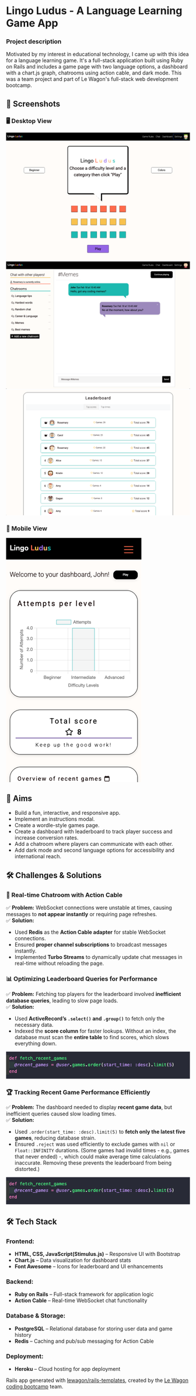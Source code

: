 # Lingo Ludus - A Language Learning Game App

### Project description
Motivated by my interest in educational technology, I came up with this idea for a language learning game. It's a full-stack application built using Ruby on Rails and includes a game page with two language options, a dashboard with a chart.js graph, chatrooms using action cable, and dark mode. This was a team project and part of Le Wagon's full-stack web development bootcamp. 


## 📸 Screenshots  

### 🖥️ Desktop View  
![Desktop View](screenshots/game.png)  
![Desktop View](screenshots/chatroom.png)  
![Desktop View](screenshots/leaderboard.png)  

### 📱 Mobile View  
![Mobile View](screenshots/mobile.png) 


## 🎯 Aims  
- Build a fun, interactive, and responsive app.  
- Implement an instructions modal.
- Create a wordle-style games page.
- Create a dashboard with leaderboard to track player success and increase conversion rates.
- Add a chatroom where players can communicate with each other.
- Add dark mode and second language options for accessibility and international reach. 


## 🛠️ Challenges & Solutions  

### 💬 Real-time Chatroom with Action Cable  
✅ **Problem:** WebSocket connections were unstable at times, causing messages to **not appear instantly** or requiring page refreshes.  
✅ **Solution:**  
- Used **Redis** as the **Action Cable adapter** for stable WebSocket connections.  
- Ensured **proper channel subscriptions** to broadcast messages instantly.  
- Implemented **Turbo Streams** to dynamically update chat messages in real-time without reloading the page.  


### 📊 Optimizing Leaderboard Queries for Performance  
✅ **Problem:** Fetching top players for the leaderboard involved **inefficient database queries**, leading to slow page loads.  
✅ **Solution:**  
- Used **ActiveRecord’s `.select()` and `.group()`** to fetch only the necessary data.  
- Indexed the **score column** for faster lookups. Without an index, the database must scan the **entire table** to find scores, which slows everything down.

![code View](screenshots/code-snippet-1.png)  
  
  
### 🏆 Tracking Recent Game Performance Efficiently  
✅ **Problem:** The dashboard needed to display **recent game data**, but inefficient queries caused slow loading times.  
✅ **Solution:**  
- Used `.order(start_time: :desc).limit(5)` to **fetch only the latest five games**, reducing database strain.  
- Ensured `.reject` was used efficiently to exclude games with `nil` or `Float::INFINITY` durations.
(Some games had invalid times - e.g., games that never ended) -, which could make average time calculations inaccurate. Removing these prevents the leaderboard from being distorted.) 

![code View](screenshots/code-snippet-1.png)  

## 🛠 Tech Stack  

### **Frontend:**  
- **HTML, CSS, JavaScript(Stimulus.js)** – Responsive UI with Bootstrap  
- **Chart.js** – Data visualization for dashboard stats  
- **Font Awesome** – Icons for leaderboard and UI enhancements  

### **Backend:**  
- **Ruby on Rails** – Full-stack framework for application logic  
- **Action Cable** – Real-time WebSocket chat functionality  

### **Database & Storage:**  
- **PostgreSQL** – Relational database for storing user data and game history  
- **Redis** – Caching and pub/sub messaging for Action Cable  

### **Deployment:**  
- **Heroku** – Cloud hosting for app deployment   




Rails app generated with [lewagon/rails-templates](https://github.com/lewagon/rails-templates), created by the [Le Wagon coding bootcamp](https://www.lewagon.com) team.
